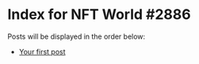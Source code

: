 # Index for NFT World #2886
Posts will be displayed in the order below:

- [Your first post](./001-first.md)

